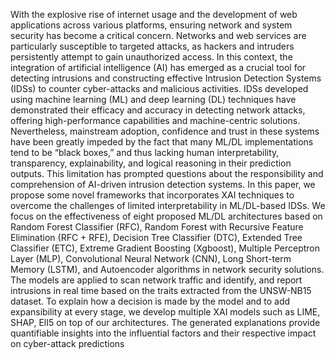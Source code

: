 With the explosive rise of internet usage and the development of web applications across various platforms, ensuring network and system security has become a critical concern. Networks and web services are particularly susceptible to targeted attacks, as hackers and intruders persistently attempt to gain unauthorized access. In this context, the integration of artificial intelligence (AI) has emerged as a crucial tool for detecting intrusions and constructing effective Intrusion Detection Systems (IDSs) to counter cyber-attacks and malicious activities. IDSs developed using machine learning (ML) and deep learning (DL) techniques have demonstrated their efficacy and accuracy in detecting network attacks, offering high-performance capabilities and machine-centric solutions. Nevertheless, mainstream adoption, confidence and trust in these systems have been greatly impeded by the fact that many ML/DL implementations tend to be “black boxes,” and thus lacking human interpretability, transparency, explainability, and logical reasoning in their prediction outputs. This limitation has prompted questions about the responsibility and comprehension of AI-driven intrusion detection systems. In this paper, we propose some novel frameworks that incorporates XAI techniques to overcome the challenges of limited interpretability in ML/DL-based IDSs. We focus on the effectiveness of eight proposed ML/DL architectures based on Random Forest Classifier (RFC), Random Forest with Recursive Feature Elimination (RFC + RFE), Decision Tree Classifier (DTC), Extended Tree Classifier (ETC), Extreme Gradient Boosting (Xgboost), Multiple Perceptron Layer (MLP), Convolutional Neural Network (CNN), Long Short-term Memory (LSTM), and Autoencoder algorithms in network security solutions. The models are applied to scan network traffic and identify, and report intrusions in real time based on the traits extracted from the UNSW-NB15 dataset. To explain how a decision is made by the model and to add expansibility at every stage, we develop multiple XAI models such as LIME, SHAP, ElI5 on top of our architectures. The generated explanations provide quantifiable insights into the influential factors and their respective impact on cyber-attack predictions
